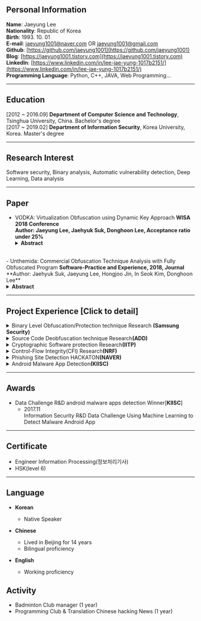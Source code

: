 ## Personal Information

**Name**:   Jaeyung Lee<br>
**Nationality**:   Republic of Korea <br>
**Birth**:  1993. 10. 01<br>
**E-mail**: jaeyung1001@naver.com OR jaeyung1001@gmail.com<br>
**Github**: [https://github.com/jaeyung1001](https://github.com/jaeyung1001)<br>
**Blog**:   [https://jaeyung1001.tistory.com](https://jaeyung1001.tistory.com)<br>
**LinkedIn**: [https://www.linkedin.com/in/lee-jae-yung-1017b2151/](https://www.linkedin.com/in/lee-jae-yung-1017b2151/)<br>
**Programming Language**:  Python, C++, JAVA, Web Programming...<br>

***
## Education

\[2012 ~ 2016.09\] <strong>Department of Computer Science and Technology</strong>, Tsinghua University, China. Bachelor's degree <br>
\[2017 ~ 2019.02\] <strong>Department of Information Security</strong>, Korea University, Korea. Master's degree <br>

***
## Research Interest

Software security, Binary analysis, Automatic vulnerability detection, Deep Learning, Data analysis

***
## Paper

- VODKA: Virtualization Obfuscation using Dynamic Key Approach <strong>WISA 2018 Conference</strong><br>
  **Author: Jaeyung Lee, Jaehyuk Suk, Donghoon Lee, Acceptance ratio under 25%**<br>
  <details><summary><strong>Abstract</strong></summary>
  The virtualization obfuscation technique is known to possess excellent security among software protection techniques. However, research has shown that virtualization obfuscation techniques can be analyzed by automated analysis tools because the deobfuscate virtualization obfuscation methodology is fixed. In this situation, additional protection techniques of the virtualization structure have been studied to supplement the protection strength of virtualization obfuscation. However, most of the proposed protection schemes require a special assumption or significantly increase the overhead of the program to be protected.<br>
  In this paper, we propose a delayed analysis method for a lightweight virtualization structure that does not require a strong assumption. Hence, we propose a new virtual code protection scheme combining an anti-analysis technique and dynamic key, and explain its mechanism. This causes correspondence ambiguity between the virtual code and the handler code, thus causing analysis delay. In addition, we show the result of debugging or dynamic instrumentation experiment when the additional anti-analysis technique is applied.</details>
<br>
- Unthemida: Commercial Obfuscation Technique Analysis with Fully Obfuscated Program <strong>Software-Practice and Experience, 2018, Journal</strong><br>
  **Author: Jaehyuk Suk, Jaeyung Lee, Hongjoo Jin, In Seok Kim, Donghoon Lee**<br>
  <details><summary><strong>Abstract</strong></summary>
  The main goal of code obfuscation is to make software more difficult to reverseengineer. These techniques modify data structures and control flow while retain-ing the functionality of the original program. Although obfuscation is a usefulmethod for protecting programs, it can also be used to protect malware. Thisraises concerns that malware could use code obfuscation to avoid detection byantivirus software. It is very difficult to analyze the functionality of obfuscatedmalware before it has been deobfuscated. Furthermore, commercial obfuscationtools allow malware authors to apply multiple obfuscation options simultane-ously, and current deobfuscation techniques cannot handle this situation. In thisstudy, we analyzed a well-known commercial obfuscation tool called Themida.We applied its many obfuscation options to a program and implemented a toolto recover the original code and data. We extracted features from obfuscated pro-grams and analyzed their control flow. Our tool is based on these features and thecontrol flow patterns and can identify whether Themida has been applied to theprogram and which obfuscation options have been used. Finally, we suggesteda method for recovering the import address table of programs by using dynamicbinary instrumentation. The proposed rules and algorithms can almost com-pletely recover the APIs of programs even though they are hidden by obfuscationoptions provided by Themida.</details>

***
## Project Experience \[Click to detail]

<details><summary>Binary Level Obfuscation/Protection technique Research <strong>(Samsung Security)</strong></summary>
<br>
<li><strong>Project Abstract</strong>
    <ul style="list-style-type:circle">
        <li>Research delay method for software which applied binary level obfuscation technique</li>
    </ul>
</li>
<li><strong>Programming Language & Technique</strong>
    <ul style="list-style-type:circle">
        <li>C++(Pintool), Python, Reversing</li>
    </ul>
</li>
</details>

<details><summary>Source Code Deobfuscation technique Research<strong>(ADD)</strong></summary>
<br>
<li><strong>Project Abstract</strong>
    <ul style="list-style-type:circle">
        <li>Source code obfuscation technique and deobfuscation technology development </li>
    </ul>
</li>
<li><strong>Programming Language & Technique</strong>
    <ul style="list-style-type:circle">
        <li>Python</li>
    </ul>
</li>
</details>

<details><summary>Cryptographic Software protection Research<strong>(IITP)</strong></summary>
<br>
<li><strong>Project Abstract</strong>
    <ul style="list-style-type:circle">
        <li>For obfuscated malware execution program, research binary level deobfuscation technique</li>
    </ul>
</li>
<li><strong>Programming Language & Technique</strong>
    <ul style="list-style-type:circle">
        <li>C++, Reversing</li>
    </ul>
</li>
</details>

<details><summary>Control-Flow Integrity(CFI) Research<strong>(NRF)</strong></summary>
<br>
<li><strong>Project Abstract</strong>
    <ul style="list-style-type:circle">
        <li>A technique to verify that the control flow of the software moves according to the normal CFG(Control-Flow Graph)</li>
    </ul>
</li>
<li><strong>Programming Language & Technique</strong>
    <ul style="list-style-type:circle">
        <li>C++, LLVM, Python, Reversing</li>
    </ul>
</li>
</details>

<details><summary>Phishing Site Detection HACKATON<strong>(NAVER)</strong></summary>
<br>
<li><strong>Project Abstract</strong>
    <ul style="list-style-type:circle">
        <li>Building platform for NAVER phishing site detection</li>
    </ul>
</li>
<li><strong>Programming Language & Technique</strong>
    <ul style="list-style-type:circle">
        <li>Python(Beautiful Soup)</li>
    </ul>
</li>
</details>

<details><summary>Android Malware App Detection<strong>(KIISC)</strong></summary>
<br>
<li><strong>Project Abstract</strong>
    <ul style="list-style-type:circle">
        <li>Building platform for Android malware app detection</li>
    </ul>
</li>
<li><strong>Programming Language & Technique</strong>
    <ul style="list-style-type:circle">
        <li>Python, Tensorflow, App Reversing</li>
    </ul>
</li>
</details>

***
## Awards

- Data Challenge R&D android malware apps detection Winner\[**KIISC**\]
  - 2017.11<br>
  Information Security R&D Data Challenge Using Machine Learning to Detect Malware Android App

***
## Certificate

- Engineer Information Processing(정보처리기사)
- HSK(level 6)

***
## Language

- **Korean**
  - Native Speaker
  
- **Chinese**
  - Lived in Beijing for 14 years
  - Bilingual proficiency
  
- **English**
  - Working proficiency

## Activity

- Badminton Club manager (1 year)
- Programming Club & Translation Chinese hacking News (1 year)
